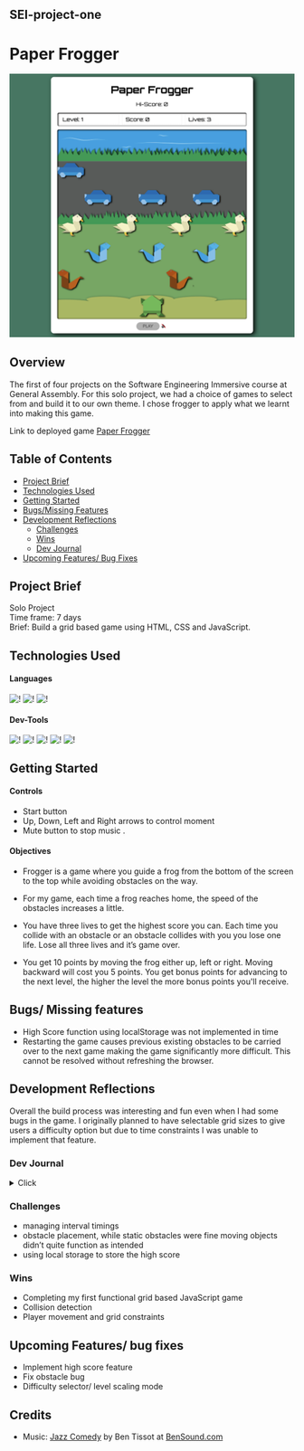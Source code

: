 ## SEI-project-one

# Paper Frogger

![PaperFrogger](./Screenshots/in%20game%202.png)

## Overview

The first of four projects on the Software Engineering Immersive course at General Assembly. For this solo project, we had a choice of games to select from and build it to our own theme. I chose frogger to apply what we learnt into making this game. 

Link to deployed game [Paper Frogger](https://matthewccs.github.io/SEI-project-one/) 

## Table of Contents

- [Project Brief](#project-brief)
- [Technologies Used](#technologies-used)
- [Getting Started](#getting-started)
- [Bugs/Missing Features](#bugs-missing-features)
- [Development Reflections](#development-reflections)
  - [Challenges](#challenges)
  - [Wins](#wins)
  - [Dev Journal](#dev-journal)
- [Upcoming Features/ Bug Fixes](#upcoming-features-bug-fixes)

## Project Brief

Solo Project  
Time frame: 7 days  
Brief: Build a grid based game using HTML, CSS and JavaScript.  

## Technologies Used

#### Languages

![!](https://img.shields.io/static/v1?style=plastic&logo=HTML5&logoColor=orange&logoWidth=&label=&message=HTML&color=333333)
![!](https://img.shields.io/static/v1?style=plastic&logo=CSS3&logoColor=blue&logoWidth=&label=&message=CSS&color=333333)
![!](https://img.shields.io/static/v1?style=plastic&logo=javascript&logoColor=yellow&logoWidth=&label=&message=JavaScript&color=333333)

#### Dev-Tools

![!](https://img.shields.io/static/v1?style=plastic&logo=visualstudiocode&logoColor=blue&logoWidth=&label=&message=VSCODE&color=333333)
![!](https://img.shields.io/static/v1?style=plastic&logo=eslint&logoColor=blue&logoWidth=&label=&message=ESLint&color=333333)
![!](https://img.shields.io/static/v1?style=plastic&logo=git&logoColor=orange&logoWidth=&label=&message=git&color=333333)
![!](https://img.shields.io/static/v1?style=plastic&logo=github&logoColor=white&logoWidth=&label=&message=github&color=333333)
![!](https://img.shields.io/static/v1?style=plastic&logo=eslint&logoColor=blue&logoWidth=&label=&message=ESLint&color=333333)

## Getting Started

#### Controls

- Start button
- Up, Down, Left and Right arrows to control moment
- Mute button to stop music  .

#### Objectives

- Frogger is a game where you guide a frog from the bottom of the screen to the top while avoiding obstacles on the way. 

- For my game, each time a frog reaches home, the speed of the obstacles increases a little.

- You have three lives to get the highest score you can. Each time you collide with an obstacle or an obstacle collides with you you lose one life. Lose all three lives and it’s game over.

- You get 10 points by moving the frog either up, left or right. Moving backward will cost you 5 points. You get bonus points for advancing to the next level, the higher the level the more bonus points you'll receive. 

## Bugs/ Missing features

- High Score function using localStorage was not implemented in time
- Restarting the game causes previous existing obstacles to be carried over to the next game making the game significantly more difficult. This cannot be resolved without refreshing the browser.

## Development Reflections

Overall the build process was interesting and fun even when I had some bugs in the game. I originally planned to have selectable grid sizes to give users a difficulty option but due to time constraints I was unable to implement that feature.  

### Dev Journal

<details>
<summary>Click</summary>

### Approach

#### Day 1 - Planning 

I initially didn’t have a particular theme in mind so I started with a basic wire frame on what I wanted the game to look like structure wise and consider what features the game should have.

![wireframe](./planning/wireframe.png)

My approach
1. Setup HTML Structure
2. Do basic styling
3. Work on grid creation and player movement
4. Setup start and finish areas on the grid, checked they are properly logged
5. Add win condition and update player stats (score, life and level)
6. Add static obstacles and test collision detection
7. Add moving obstacles and lose condition
8. Add game start button, intro overlay and gameover overlay
9. Style the game based on theme
10. Add sound effects and background music

#### Day 2
Added all the html elements required and done some basic styling on what I want the game to look like. 

![index](./Screenshots/indexHtml.png) 

Created the grid using JavaScript and CSS flex-box, once this was done, created start and end positions for the player and mapped keyboard arrow keys to use for movement. I was hoping to make the grid size adjustable but this feature was cut due to time.

![grid_creation](./Screenshots/grid_creation.png)

Used JavaScript to add start and finish classes to the first and last row of grid (This was done so the classes would match the grid size if it changed)  

Tested player movement and logged when character was on the start and finish rows.


#### Day 3 
Added ‘win’ condition - advance level by reaching top of screen. Originally I set up a separate function but found it easier to incorporate it into the player movement.
Introduced some static enemies to test collision, win/lose conditions and updating the player stats based on win/loss condition.


#### Day 4 
Removed the original randomly generated obstacles and added linear moving obstacles. Used different ways to add obstacles, the eventual solution is not the most elegant and will definitely require revisiting in the future. Refactored some code.

#### Day 5 
Created some graphics for the game based on a paper craft theme and added some sounds into the game. 
![frog](./assets/frog.gif) ![duck](./assets/duck1.gif) ![snake](./assets/snake.gif) ![car](./assets/car1.gif)

#### Day 6 
Finished off the styling and added a mute button.

</details>

### Challenges 
- managing interval timings
- obstacle placement, while static obstacles were fine moving objects didn’t quite function as intended
- using local storage to store the high score

### Wins  
- Completing my first functional grid based JavaScript game
- Collision detection
- Player movement and grid constraints

## Upcoming Features/ bug fixes
- Implement high score feature
- Fix obstacle bug
- Difficulty selector/ level scaling mode

## Credits

- Music: [Jazz Comedy](https://www.bensound.com/royalty-free-music/track/jazz-comedy) by Ben Tissot at [BenSound.com](https://www.bensound.com/free-music-for-youtube-videos)

